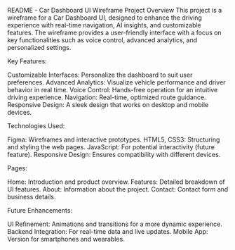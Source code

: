 README - Car Dashboard UI Wireframe Project
Overview
This project is a wireframe for a Car Dashboard UI, designed to enhance the driving experience with real-time navigation, AI insights, and customizable features. The wireframe provides a user-friendly interface with a focus on key functionalities such as voice control, advanced analytics, and personalized settings.

Key Features:

Customizable Interfaces: Personalize the dashboard to suit user preferences.
Advanced Analytics: Visualize vehicle performance and driver behavior in real time.
Voice Control: Hands-free operation for an intuitive driving experience.
Navigation: Real-time, optimized route guidance.
Responsive Design: A sleek design that works on desktop and mobile devices.

Technologies Used:

Figma: Wireframes and interactive prototypes.
HTML5, CSS3: Structuring and styling the web pages.
JavaScript: For potential interactivity (future feature).
Responsive Design: Ensures compatibility with different devices.

Pages:

Home: Introduction and product overview.
Features: Detailed breakdown of UI features.
About: Information about the project.
Contact: Contact form and business details.

Future Enhancements:

UI Refinement: Animations and transitions for a more dynamic experience.
Backend Integration: For real-time data and live updates.
Mobile App: Version for smartphones and wearables.
